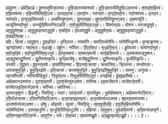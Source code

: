 

  
प्रप्र॑पू॒ष्णः। प्रप्रेति॒प्रऽप्र॑। पू॒ष्णस्तु॑विजा॒तस्य॑। तु॒वि॒जा॒तस्य॑शश्यते। तु॒वि॒जा॒तस्येति॑तु॒वि॒ऽजा॒तस्य॑। श॒श्य॒ते॒म॒हि॒त्वं। म॒हि॒त्वम॑स्य। म॒हि॒त्वमिति॑म॒हि॒ऽत्वं। अ॒स्य॒त॒वसः॑। त॒वसो॒न। नत॑न्दते। त॒न्द॒ते॒स्तो॒त्रं। स्तो॒त्रम॑स्य। अ॒स्य॒न। नत॑न्दते। त॒न्द॒त॒इति॑तन्दते।। अर्चा॑मिसुम्न॒यन्। सु॒म्न॒यन्न॒हं। सु॒म्न॒यन्निति॑सु॒म्न॒ऽयन्। अ॒हमत्यू॑तिं। अत्यू॑तिम्मयो॒भुवं॑। अन्त्यू॑ति॒मित्यन्ति॑ऽऊतिं। म॒यो॒भुव॒मिति॑म॒यः॒ऽभुवं॑।। विश्व॑स्य॒यः। योमनः॑। मन॑आयु॒युवे। आ॒यु॒यु॒वेम॒खः। आ॒यु॒यु॒वइत्या॑ऽयु॒यु॒वे। म॒खोदे॒वः। दे॒वआ॑युयु॒वे। आ॒यु॒यु॒वेम॒खः। आ॒यु॒यु॒वइत्या॑ऽयु॒यु॒वे। म॒खइति॑म॒खः।।  
प्रहि। हित्वा॑। त्वा॒पू॒ष॒न्। पू॒ष॒न्न॒जि॒रं। अ॒जि॒रन्न्न। नयाम॑नि। याम॑नि॒स्तोमे॑भिः। स्तोमे॑भिःकृण्वे। कृ॒ण्व॒ऋ॒णवः॑। ऋ॒णवो॒यथा॑। यथा॒मृधः॑। मृध॒उष्ट्रः॑। उष्ट्रो॒न। नपी॑परः। पी॒प॒रो॒मृधः॑। मृध॒इति॒मृधः॑।। हु॒वेयत्वा॑। यत्वा॑मयो॒भुवं॑। म॒यो॒भुवं॑दे॒वं। म॒यो॒भुव॒मिति॑म॒यः॒ऽभुवं॑। दे॒वंस॒ख्याय॑। स॒ख्याय॒मर्त्यः॑। मर्त्य॒इति॒मर्त्यः॑।। अ॒स्माक॑माङ्गू॒षान्। आ॒ङ्गू॒षान्द्यु॒म्निनः॑। द्यु॒म्निन॑स्कृधि। कृ॒धि॒वाजे॑षु। वाजे॑षुद्यु॒म्निनः॑। द्यु॒म्निन॑स्कृधि। कृ॒धीति॑कृधि।।  
यस्य॑ते। ते॒पू॒ष॒न्। पू॒ष॒न्त्स॒ख्ये। स॒ख्येवि॑प॒न्यवः॑। वि॒प॒न्यवः॒क्रत्वा॑। क्रत्वा॑चित्। चि॒त्सन्तः॑। सन्तो॑वसा। अव॑साबुभुज्रि॒रे। बु॒भु॒ज्रि॒रइति॑। इति॒क्रत्वा॑। क्रत्वा॑बुभुज्रि॒रे। बु॒भु॒ज्रि॒रइति॑बु॒भु॒ज्रि॒रे।। तामनु॑। अनु॑त्वा। त्वा॒नवी॑यसीं। नवी॑यसीन्नि॒युतं॑। नि॒युतं॑रा॒यः। नि॒युत॒मिति॑नि॒ऽयुतं॑। रा॒यई॑महे। ई॒म॒ह॒इती॑महे।। अहे॑ळमानउरुशंस। उ॒रु॒शं॒स॒सरी॑। उ॒रु॒शं॒सेत्यु॑रुऽशंस। सरी॑भव। भ॒व॒वाजे॑वाजे। वाजे॑वाजे॒सरी॑। वाजे॑वाज॒इति॒वाजे॑ऽवाजे। सरी॑भव। भ॒वेति॑भव।।  
अ॒स्याऊ॒षुणः॑। ऊँ॒इत्यूँ॑। स्विति॒सु। नउप॑। उप॑सा॒तये॑। सा॒तये॑भु॒वः। भु॒वोहे॑ळमान्। अहे॑ळमानोररि॒वान्। र॒रि॒वाँअ॑जास्व। र॒रि॒वानिति॑र॒रि॒ऽवान्। अ॒जा॒स्व॒श्र॒व॒स्य॒तां। अ॒जा॒श्वेत्य॑जऽअश्व। श्र॒व॒स्य॒ताम॑जाश्व। अ॒जाश्वेत्य॑जऽअश्व।। ओषु। ओइत्यो। सुत्वा॑। स्विति॒सु। त्वा॒व॒वृ॒ती॒म॒हि॒। व॒वृ॒ती॒म॒हि॒स्तोमे॑भिः। स्तोमे॑भिर्दस्म। द॒स्मसा॒धुभिः॑। सा॒धुभि॒रिति॑सा॒धुऽभिः॑।। न॒हित्वा॑। त्वा॒पू॒ष॒न्। पू॒ष॒न्नति॒मन्ये॑। अ॒ति॒मन्य॑आघृणॆ। अ॒ति॒मन्य॒इत्य॑ति॒ऽम॒न्ये। आ॒घृ॒णॆ॒न। नते॑। ते॒स॒ख्यं। स॒ख्यम॑पह्नु॒वे। अ॒प॒ह्मु॒वइत्य॑प॒ऽह्नु॒वे।। ।। 2।।  
